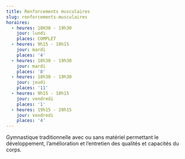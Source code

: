 ```yaml
---
title: Renforcements musculaires
slug: renforcements-musculaires
horaires:
  - heures: 18H30 - 19h30
    jour: lundi
    places: COMPLET
  - heures: 9h15 - 10h15
    jour: mardi
    places: '4'
  - heures: 18h30 - 19h30
    jour: mardi
    places: '8'
  - heures: 18h30 - 19h30
    jour: jeudi
    places: '11'
  - heures: 9h15 - 10h15
    jour: vendredi
    places: '1'
  - heures: 19h15 - 20h15
    jour: vendredi
    places: '4'
---
```


Gymnastique traditionnelle avec ou sans matériel permettant le développement, l’amélioration et l’entretien des qualités
et capacités du corps.

